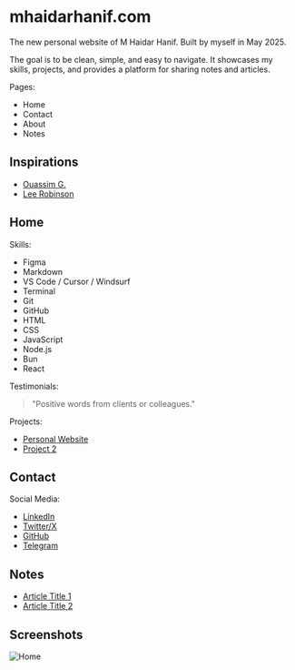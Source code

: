 # mhaidarhanif.com

The new personal website of M Haidar Hanif. Built by myself in May 2025.

The goal is to be clean, simple, and easy to navigate. It showcases my skills, projects, and provides a platform for sharing notes and articles.

Pages:

- Home
- Contact
- About
- Notes

## Inspirations

- [Ouassim G.](https://ouassim.tech)
- [Lee Robinson](https://leerob.com)

## Home

Skills:

- Figma
- Markdown
- VS Code / Cursor / Windsurf
- Terminal
- Git
- GitHub
- HTML
- CSS
- JavaScript
- Node.js
- Bun
- React

Testimonials:

> "Positive words from clients or colleagues."

Projects:

- [Personal Website](https://mhaidarhanif.com)
- [Project 2](#)

## Contact

Social Media:

- [LinkedIn](https://linkedin.com/in/mhaidarhanif)
- [Twitter/X](https://twitter.com/mhaidarhanif)
- [GitHub](https://github.com/mhaidarhanif)
- [Telegram](https://t.me/mhaidarhanif)

## Notes

- [Article Title 1](#)
- [Article Title 2](#)

## Screenshots

![Home](home.jpg)
